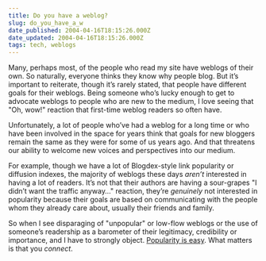 ```yaml
---
title: Do you have a weblog?
slug: do_you_have_a_w
date_published: 2004-04-16T18:15:26.000Z
date_updated: 2004-04-16T18:15:26.000Z
tags: tech, weblogs
---
```


Many, perhaps most, of the people who read my site have weblogs of their own. So naturally, everyone thinks they know why people blog. But it’s important to reiterate, though it’s rarely stated, that people have different goals for their weblogs. Being someone who’s lucky enough to get to advocate weblogs to people who are new to the medium, I love seeing that "Oh, wow!" reaction that first-time weblog readers so often have.

Unfortunately, a lot of people who’ve had a weblog for a long time or who have been involved in the space for years think that goals for new bloggers remain the same as they were for some of us years ago. And that threatens our ability to welcome new voices and perspectives into our medium.

For example, though we have a lot of Blogdex-style link popularity or diffusion indexes, the majority of weblogs these days *aren’t* interested in having a lot of readers. It’s not that their authors are having a sour-grapes "I didn’t want the traffic anyway…" reaction, they’re *genuinely* not interested in popularity because their goals are based on communicating with the people whom they already care about, usually their friends and family.

So when I see disparaging of "unpopular" or low-flow weblogs or the use of someone’s readership as a barometer of their legitimacy, credibility or importance, and I have to strongly object. [Popularity is easy](http://www.dashes.com/anil/2003/02/13/beyond_power_la). What matters is that you *connect*.

